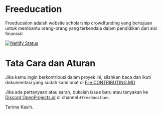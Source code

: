 # Freeducation

Freeducation adalah website scholarship crowdfunding yang bertujuan untuk membantu orang-orang yang terkendala dalam pendidikan dari sisi finansial

[![Netlify Status](https://api.netlify.com/api/v1/badges/dbd7a9a7-b4ab-418f-a1da-f563c0595218/deploy-status)](https://freeducation.netlify.app)

# Tata Cara dan Aturan

Jika kamu ingin berkontribusi dalam proyek ini, silahkan baca dan ikuti dokumentasi yang sudah kami buat di [File CONTRIBUTING.MD](https://github.com/OpenProjects-id/Freeducation/blob/main/CONTRIBUTING.md)

Jika ada pertanyaan atau saran, bukalah issue baru atau tanyakan ke [Discord OpenProjects.id](https://discord.gg/jXzjHu9fJ7) di channel `#freeducation`.

Terima Kasih.
